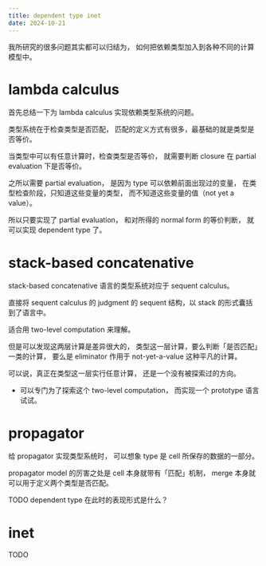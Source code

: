 ```yaml
---
title: dependent type inet
date: 2024-10-21
---
```


我所研究的很多问题其实都可以归结为，
如何把依赖类型加入到各种不同的计算模型中。

# lambda calculus

首先总结一下为 lambda calculus 实现依赖类型系统的问题。

类型系统在于检查类型是否匹配，
匹配的定义方式有很多，最基础的就是类型是否等价。

当类型中可以有任意计算时，检查类型是否等价，
就需要判断 closure 在 partial evaluation 下是否等价。

之所以需要 partial evaluation，
是因为 type 可以依赖前面出现过的变量，
在类型检查阶段，只知道这些变量的类型，
而不知道这些变量的值（not yet a value）。

所以只要实现了 partial evaluation，
和对所得的 normal form 的等价判断，
就可以实现 dependent type 了。

# stack-based concatenative

stack-based concatenative 语言的类型系统对应于 sequent calculus。

直接将 sequent calculus 的 judgment
的 sequent 结构，以 stack 的形式囊括到了语言中。

适合用 two-level computation 来理解。

但是可以发现这两层计算是差异很大的，
类型这一层计算，要么判断「是否匹配」一类的计算，
要么是 eliminator 作用于 not-yet-a-value 这种平凡的计算。

可以说，真正在类型这一层实行任意计算，
还是一个没有被探索过的方向。

- 可以专门为了探索这个 two-level computation，
  而实现一个 prototype 语言试试。

# propagator

给 propagator 实现类型系统时，
可以想象 type 是 cell 所保存的数据的一部分。

propagator model 的厉害之处是 cell 本身就带有「匹配」机制，
merge 本身就可以用于定义两个类型是否匹配。

TODO dependent type 在此时的表现形式是什么？

# inet

TODO
